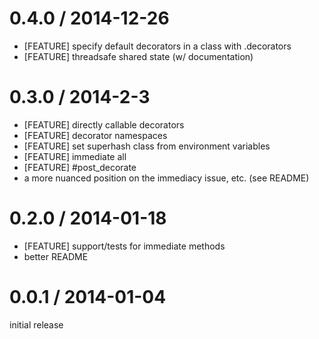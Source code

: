 # 0.4.0 / 2014-12-26

* [FEATURE] specify default decorators in a class with .decorators
* [FEATURE] threadsafe shared state (w/ documentation)

# 0.3.0 / 2014-2-3

* [FEATURE] directly callable decorators
* [FEATURE] decorator namespaces
* [FEATURE] set superhash class from environment variables
* [FEATURE] immediate all
* [FEATURE] #post_decorate
* a more nuanced position on the immediacy issue, etc. (see README)

# 0.2.0 / 2014-01-18

* [FEATURE] support/tests for immediate methods
* better README

# 0.0.1 / 2014-01-04

initial release
